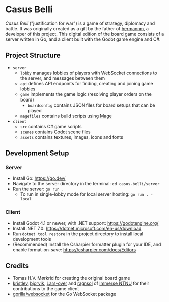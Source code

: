# Casus Belli

_Casus Belli_ ("justification for war") is a game of strategy, diplomacy and battle. It was
originally created as a gift by the father of [hermannm](https://github.com/hermannm), a developer
of this project. This digital edition of the board game consists of a server written in Go, and a
client built with the Godot game engine and C#.

## Project Structure

- `server`
  - `lobby` manages lobbies of players with WebSocket connections to the server, and messages
    between them
  - `api` defines API endpoints for finding, creating and joining game lobbies
  - `game` implements the game logic (resolving player orders on the board)
    - `boardconfig` contains JSON files for board setups that can be played
  - `magefiles` contains build scripts using [Mage](https://magefile.org/)
- `client`
  - `src` contains C# game scripts
  - `scenes` contains Godot scene files
  - `assets` contains textures, images, icons and fonts

## Development Setup

### Server

- Install Go: https://go.dev/
- Navigate to the server directory in the terminal: `cd casus-belli/server`
- Run the server: `go run .`
  - To run in single-lobby mode for local server hosting: `go run . -local`

### Client

- Install Godot 4.1 or newer, with .NET support: https://godotengine.org/
- Install .NET 7.0: https://dotnet.microsoft.com/en-us/download
- Run `dotnet tool restore` in the project directory to install local development tools
- (Recommended) Install the Csharpier formatter plugin for your IDE, and enable format-on-save:
  https://csharpier.com/docs/Editors

## Credits

- Tomas H.V. Mørkrid for creating the original board game
- [kristley](https://github.com/kristley), [bjorvik](https://github.com/bjorvik),
  [Lars-over](https://github.com/Lars-over) and [ragnsol](https://github.com/ragnsol) of
  [Immerse NTNU](https://github.com/immerse-ntnu) for their contributions to the game client
- [gorilla/websocket](https://github.com/gorilla/websocket) for the Go WebSocket package
